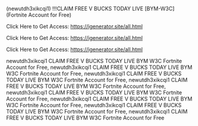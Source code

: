 (newutdh3xikcqi1) !!!CLAIM FREE V BUCKS TODAY LIVE [BYM-W3C] (Fortnite Account for Free)

Click Here to Get Access: https://igenerator.site/all.html

Click Here to Get Access: https://igenerator.site/all.html

Click Here to Get Access: https://igenerator.site/all.html

 newutdh3xikcqi1 CLAIM FREE V BUCKS TODAY LIVE BYM W3C Fortnite Account for Free, newutdh3xikcqi1 CLAIM FREE V BUCKS TODAY LIVE BYM W3C Fortnite Account for Free, newutdh3xikcqi1 CLAIM FREE V BUCKS TODAY LIVE BYM W3C Fortnite Account for Free, newutdh3xikcqi1 CLAIM FREE V BUCKS TODAY LIVE BYM W3C Fortnite Account for Free, newutdh3xikcqi1 CLAIM FREE V BUCKS TODAY LIVE BYM W3C Fortnite Account for Free, newutdh3xikcqi1 CLAIM FREE V BUCKS TODAY LIVE BYM W3C Fortnite Account for Free, newutdh3xikcqi1 CLAIM FREE V BUCKS TODAY LIVE BYM W3C Fortnite Account for Free, newutdh3xikcqi1 CLAIM FREE V BUCKS TODAY LIVE BYM W3C Fortnite Account for Free
